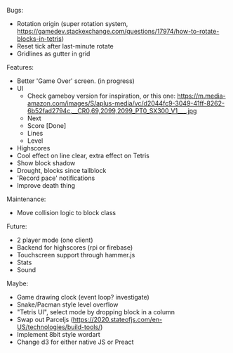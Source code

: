 Bugs:
- Rotation origin (super rotation system, https://gamedev.stackexchange.com/questions/17974/how-to-rotate-blocks-in-tetris)
- Reset tick after last-minute rotate
- Gridlines as gutter in grid

Features:
- Better 'Game Over' screen. (in progress)
- UI 
  - Check gameboy version for inspiration, or this one: https://m.media-amazon.com/images/S/aplus-media/vc/d2044fc9-3049-41ff-8262-6b52fad2794c.__CR0,69,2099,2099_PT0_SX300_V1___.jpg
  - Next
  - Score [Done]
  - Lines
  - Level
- Highscores
- Cool effect on line clear, extra effect on Tetris
- Show block shadow
- Drought, blocks since tallblock
- 'Record pace' notifications
- Improve death thing

Maintenance:
- Move collision logic to block class

Future:
- 2 player mode (one client)
- Backend for highscores (rpi or firebase)
- Touchscreen support through hammer.js
- Stats
- Sound

Maybe:
- Game drawing clock (event loop? investigate)
- Snake/Pacman style level overflow
- "Tetris UI", select mode by dropping block in a column
- Swap out Parceljs (https://2020.stateofjs.com/en-US/technologies/build-tools/)
- Implement 8bit style wordart
- Change d3 for either native JS or Preact